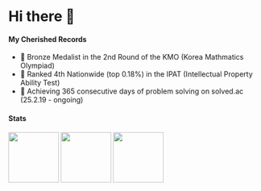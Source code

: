 # Hi there 👋


#### My Cherished Records

- 🥇 Bronze Medalist in the 2nd Round of the KMO (Korea Mathmatics Olympiad)
- 🥈 Ranked 4th Nationwide (top 0.18%) in the IPAT (Intellectual Property Ability Test)
- 🥉 Achieving 365 consecutive days of problem solving on solved.ac (25.2.19 - ongoing)


#### Stats

<img src="http://mazassumnida.wtf/api/v2/generate_badge?boj=dhtlq777" height="100"> <img src="https://github-readme-stats.vercel.app/api?username=DorianYellow&count_private=true&show_icons=true&theme=nord&hide_border=true" height="100"> <img src="https://github-readme-stats.vercel.app/api/top-langs/?username=DorianYellow&layout=compact&theme=nord&hide_border=true" height="100">


<!--
**DorianYellow/DorianYellow** is a ✨ _special_ ✨ repository because its `README.md` (this file) appears on your GitHub profile.

Here are some ideas to get you started:

- 🔭 I’m currently working on ...
- 🌱 I’m currently learning ...
- 👯 I’m looking to collaborate on ...
- 🤔 I’m looking for help with ...
- 💬 Ask me about ...
- 📫 How to reach me: ...
- 😄 Pronouns: ...
- ⚡ Fun fact: ...
-->
